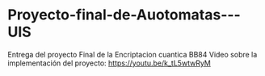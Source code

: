 # Proyecto-final-de-Auotomatas---UIS
Entrega del proyecto Final de la Encriptacion cuantica BB84
Video sobre la implementación del proyecto:
https://youtu.be/k_tL5wtwRyM

